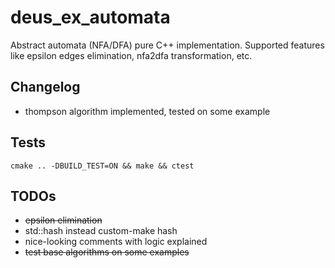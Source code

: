 # deus_ex_automata
Abstract automata (NFA/DFA) pure C++ implementation. Supported features like epsilon edges elimination, nfa2dfa transformation, etc.

## Changelog
  - thompson algorithm implemented, tested on some example

## Tests
```
cmake .. -DBUILD_TEST=ON && make && ctest 
```
  
## TODOs
  - ~~epsilon elimination~~
  - std::hash instead custom-make hash
  - nice-looking comments with logic explained
  - ~~test base algorithms on some examples~~
